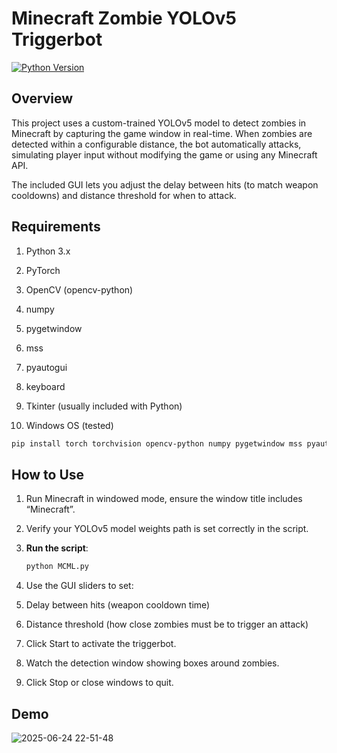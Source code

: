 
# Minecraft Zombie YOLOv5 Triggerbot 

[![Python Version](https://img.shields.io/badge/python-3.x-blue.svg)](https://www.python.org/)


##  Overview

This project uses a custom-trained YOLOv5 model to detect zombies in Minecraft by capturing the game window in real-time. When zombies are detected within a configurable distance, the bot automatically attacks, simulating player input without modifying the game or using any Minecraft API.

The included GUI lets you adjust the delay between hits (to match weapon cooldowns) and distance threshold for when to attack.

 
##  Requirements

1. Python 3.x

2. PyTorch

3. OpenCV (opencv-python)

4. numpy

5. pygetwindow

6. mss

7. pyautogui

8. keyboard

9. Tkinter (usually included with Python)

10. Windows OS (tested)


```bash
pip install torch torchvision opencv-python numpy pygetwindow mss pyautogui keyboard
```

##  How to Use

1. Run Minecraft in windowed mode, ensure the window title includes “Minecraft”.
2. Verify your YOLOv5 model weights path is set correctly in the script.
3. **Run the script**:
   ```bash
   python MCML.py
   ```
4. Use the GUI sliders to set:

5. Delay between hits (weapon cooldown time)

6. Distance threshold (how close zombies must be to trigger an attack)

7. Click Start to activate the triggerbot.

8. Watch the detection window showing boxes around zombies.

9. Click Stop or close windows to quit.


##  Demo

![2025-06-24 22-51-48](https://github.com/user-attachments/assets/c4b61dc2-52fa-41c6-833b-8b58ab98b3d2)
